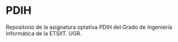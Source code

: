 # PDIH
Repositorio de la asignatura optativa PDIH del Grado de Ingeniería Informática de la ETSIIT. UGR.

